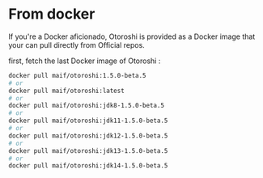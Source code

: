 # From docker

If you're a Docker aficionado, Otoroshi is provided as a Docker image that your can pull directly from Official repos.

first, fetch the last Docker image of Otoroshi :

```sh
docker pull maif/otoroshi:1.5.0-beta.5
# or 
docker pull maif/otoroshi:latest
# or 
docker pull maif/otoroshi:jdk8-1.5.0-beta.5
# or 
docker pull maif/otoroshi:jdk11-1.5.0-beta.5
# or 
docker pull maif/otoroshi:jdk12-1.5.0-beta.5
# or 
docker pull maif/otoroshi:jdk13-1.5.0-beta.5
# or 
docker pull maif/otoroshi:jdk14-1.5.0-beta.5
```